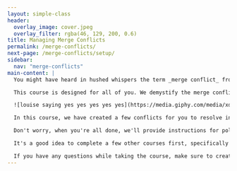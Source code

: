 ```yaml
---
layout: simple-class
header:
  overlay_image: cover.jpeg
  overlay_filter: rgba(46, 129, 200, 0.6)
title: Managing Merge Conflicts
permalink: /merge-conflicts/
next-page: /merge-conflicts/setup/
sidebar:
  nav: "merge-conflicts"
main-content: |
  You might have heard in hushed whispers the term _merge conflict_ from another Git user. Maybe you have encountered one yourself and had to Google your way out. You might also just be exploring everything Git has to offer and have no idea what a merge conflict is.

  This course is designed for all of you. We demystify the merge conflict and, through a series of examples, prepare you to face off against the evil merge conflict and be the hero of the day!

  ![louise saying yes yes yes yes yes](https://media.giphy.com/media/xdeQFr16i4y64/giphy.gif)

  In this course, we have created a few conflicts for you to resolve in a sample repository. This repository contains a [GitHub Pages](https://pages.github.com/) powered [resume](https://github.com/jglovier/resume-template). That means, when you finish this course, you will have more than a few merge conflicts under your belt. You will also have a shiny new resume.

  Don't worry, when you're all done, we'll provide instructions for polishing your resume and getting it ready to share with others.

  It's a good idea to complete a few other courses first, specifically the [Introduction to GitHub](../intro-to-github/), and either [GitHub Pages from GitHub Desktop](../github-desktop/) or [GitHub Pages from the Command Line](../github-cli/).

  If you have any questions while taking the course, make sure to create an Issue in the primary [class repository](https://github.com/githubschool/on-demand-merge-conflict/issues).
---
```

